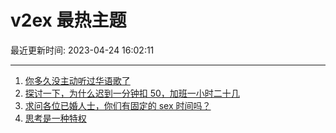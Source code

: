 # v2ex 最热主题

最近更新时间: 2023-04-24 16:02:11

--- 
1. [你多久没主动听过华语歌了](https://www.v2ex.com/t/934920) 
2. [探讨一下，为什么迟到一分钟扣 50，加班一小时二十几](https://www.v2ex.com/t/934926) 
3. [求问各位已婚人士，你们有固定的 sex 时间吗？](https://www.v2ex.com/t/934950) 
4. [思考是一种特权](https://www.v2ex.com/t/934968) 
